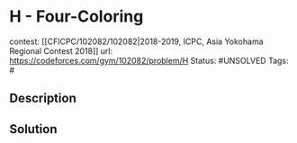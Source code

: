 # H - Four-Coloring

contest: [[CFICPC/102082/102082|2018-2019, ICPC, Asia Yokohama Regional Contest 2018]]
url: https://codeforces.com/gym/102082/problem/H
Status: #UNSOLVED
Tags: #

## Description

## Solution

